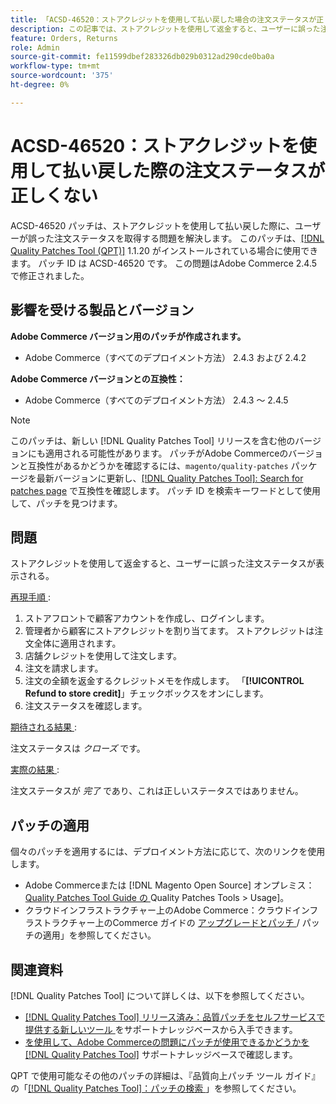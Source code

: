 ```yaml
---
title: 「ACSD-46520：ストアクレジットを使用して払い戻した場合の注文ステータスが正しくない」
description: この記事では、ストアクレジットを使用して返金すると、ユーザーに誤った注文ステータスが表示される問題の解決策を説明します。
feature: Orders, Returns
role: Admin
source-git-commit: fe11599dbef283326db029b0312ad290cde0ba0a
workflow-type: tm+mt
source-wordcount: '375'
ht-degree: 0%

---
```


# ACSD-46520：ストアクレジットを使用して払い戻した際の注文ステータスが正しくない

ACSD-46520 パッチは、ストアクレジットを使用して払い戻した際に、ユーザーが誤った注文ステータスを取得する問題を解決します。 このパッチは、[[!DNL Quality Patches Tool (QPT)]](https://experienceleague.adobe.com/en/docs/commerce-knowledge-base/kb/announcements/commerce-announcements/magento-quality-patches-released-new-tool-to-self-serve-quality-patches) 1.1.20 がインストールされている場合に使用できます。 パッチ ID は ACSD-46520 です。 この問題はAdobe Commerce 2.4.5 で修正されました。

## 影響を受ける製品とバージョン

**Adobe Commerce バージョン用のパッチが作成されます。**

* Adobe Commerce（すべてのデプロイメント方法） 2.4.3 および 2.4.2

**Adobe Commerce バージョンとの互換性：**

* Adobe Commerce（すべてのデプロイメント方法） 2.4.3 ～ 2.4.5

>[!NOTE]
>
>このパッチは、新しい [!DNL Quality Patches Tool] リリースを含む他のバージョンにも適用される可能性があります。 パッチがAdobe Commerceのバージョンと互換性があるかどうかを確認するには、`magento/quality-patches` パッケージを最新バージョンに更新し、[[!DNL Quality Patches Tool]: Search for patches page](https://experienceleague.adobe.com/tools/commerce-quality-patches/index.html) で互換性を確認します。 パッチ ID を検索キーワードとして使用して、パッチを見つけます。

## 問題

ストアクレジットを使用して返金すると、ユーザーに誤った注文ステータスが表示される。

<u> 再現手順 </u>:

1. ストアフロントで顧客アカウントを作成し、ログインします。
1. 管理者から顧客にストアクレジットを割り当てます。 ストアクレジットは注文全体に適用されます。
1. 店舗クレジットを使用して注文します。
1. 注文を請求します。
1. 注文の全額を返金するクレジットメモを作成します。
「**[!UICONTROL Refund to store credit]**」チェックボックスをオンにします。
1. 注文ステータスを確認します。

<u> 期待される結果 </u>:

注文ステータスは *クローズ* です。

<u> 実際の結果 </u>:

注文ステータスが *完了* であり、これは正しいステータスではありません。

## パッチの適用

個々のパッチを適用するには、デプロイメント方法に応じて、次のリンクを使用します。

* Adobe Commerceまたは [!DNL Magento Open Source] オンプレミス：[Quality Patches Tool Guide の ](/help/tools/quality-patches-tool/usage.md)Quality Patches Tools > Usage]。
* クラウドインフラストラクチャー上のAdobe Commerce：クラウドインフラストラクチャー上のCommerce ガイドの [ アップグレードとパッチ ](https://experienceleague.adobe.com/docs/commerce-cloud-service/user-guide/develop/upgrade/apply-patches.html)/ パッチの適用」を参照してください。

## 関連資料

[!DNL Quality Patches Tool] について詳しくは、以下を参照してください。

* [[!DNL Quality Patches Tool]  リリース済み：品質パッチをセルフサービスで提供する新しいツール ](https://experienceleague.adobe.com/en/docs/commerce-knowledge-base/kb/announcements/commerce-announcements/magento-quality-patches-released-new-tool-to-self-serve-quality-patches) をサポートナレッジベースから入手できます。
* [ を使用して、Adobe Commerceの問題にパッチが使用できるかどうかを  [!DNL Quality Patches Tool]](https://experienceleague.adobe.com/docs/commerce-knowledge-base/kb/support-tools/patches/check-patch-for-magento-issue-with-magento-quality-patches.html) サポートナレッジベースで確認します。

QPT で使用可能なその他のパッチの詳細は、『品質向上パッチ ツール ガイド』の「[[!DNL Quality Patches Tool]：パッチの検索 ](https://experienceleague.adobe.com/tools/commerce-quality-patches/index.html)」を参照してください。
